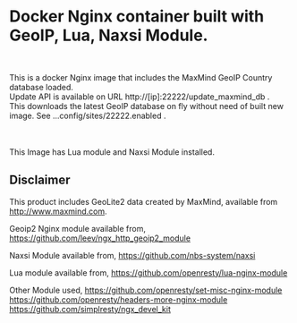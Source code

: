 # Docker Nginx container built with GeoIP, Lua, Naxsi Module. 

<br><p>This is a docker Nginx image that includes the MaxMind GeoIP Country database loaded. 
<br>Update API is available on URL http://[ip]:22222/update_maxmind_db .
<br>This downloads the latest GeoIP database on fly without need of built new image. See ...config/sites/22222.enabled .</p>
 
<br>
<br>
This Image has Lua module and Naxsi Module installed.


## Disclaimer

This product includes GeoLite2 data created by MaxMind, available from
<a href="http://www.maxmind.com">http://www.maxmind.com</a>.

Geoip2 Nginx module available from,
https://github.com/leev/ngx_http_geoip2_module

Naxsi Module available from,
https://github.com/nbs-system/naxsi

Lua module available from,
https://github.com/openresty/lua-nginx-module

Other Module used,
https://github.com/openresty/set-misc-nginx-module
https://github.com/openresty/headers-more-nginx-module
https://github.com/simplresty/ngx_devel_kit
